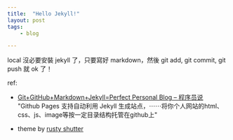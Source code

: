 ```yaml
---
title:  "Hello Jekyll!"
layout: post
tags:
    - blog

---
```


local 沒必要安裝 jekyll 了，只要寫好 markdown，然後 git add, git commit, git push 就 ok 了！

ref:

* [Git+GitHub+Markdown+Jekyll=Perfect Personal Blog – 程序员说](http://www.devtalking.com/articles/git-gitHub-markdown-jekyll/)<br />
"Github Pages 支持自动利用 Jekyll 生成站点，⋯⋯将你个人网站的html、css、js、image等按一定目录结构托管在github上"

* theme by [rusty shutter](http://lhzhang.com/)
